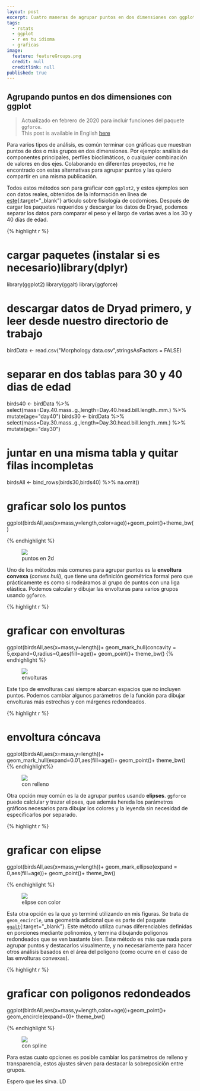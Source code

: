 ```yaml
---
layout: post
excerpt: Cuatro maneras de agrupar puntos en dos dimensiones con ggplot.
tags:
  - rstats
  - ggplot
  - r en tu idioma
  - graficas
image:
  feature: featureGroups.png
  credit: null
  creditlink: null
published: true
---
```

## Agrupando puntos en dos dimensiones con ggplot

> Actualizado en febrero de 2020 para incluir funciones del paquete `ggforce`.  
> This post is available in English [here](http://luisdva.github.io/rstats/Grouping-points/ "Anglais")

Para varios tipos de análisis, es común terminar con gráficas que muestran puntos de dos o más grupos en dos dimensiones. Por ejemplo: análisis de componentes principales, perfiles bioclimáticos, o cualquier combinación de valores en dos ejes. Colaborando en diferentes proyectos, me he encontrado con estas alternativas para agrupar puntos y las quiero compartir en una misma publicación.

Todos estos métodos son para graficar con `ggplot2`, y estos ejemplos son con datos reales, obtenidos de la información en línea de [este](http://www.journals.uchicago.edu/doi/10.1086/688383 "codorniz"){:target="_blank"} artículo sobre fisiología de codornices. Después de cargar los paquetes requeridos y descargar los datos de Dryad, podemos separar los datos para comparar el peso y el largo de varias aves a los 30 y 40 días de edad. 

{% highlight r %}

# cargar paquetes (instalar si es necesario)library(dplyr)
library(ggplot2)
library(ggalt)
library(ggforce)

# descargar datos de Dryad primero, y leer desde nuestro directorio de trabajo
birdData <- read.csv("Morphology data.csv",stringsAsFactors = FALSE)
# separar en dos tablas para 30 y 40 dias de edad
birds40 <- birdData %>% select(mass=Day.40.mass..g.,length=Day.40.head.bill.length..mm.) %>% mutate(age="day40")
birds30 <- birdData %>% select(mass=Day.30.mass..g.,length=Day.30.head.bill.length..mm.) %>% mutate(age="day30")
# juntar en una misma tabla y quitar filas incompletas
birdsAll <- bind_rows(birds30,birds40) %>% na.omit()

# graficar solo los puntos
  ggplot(birdsAll,aes(x=mass,y=length,color=age))+geom_point()+theme_bw()
  
{% endhighlight %}

<figure>
    <a href="/images/pointsonly.png"><img src="/images/pointsonly.png"></a>
        <figcaption>puntos en 2d</figcaption>
</figure>

Uno de los métodos más comunes para agrupar puntos es la **envoltura convexa** (_convex hull_), que tiene una definición geométrica formal pero que prácticamente es como si rodeáramos al grupo de puntos con una liga elástica. Podemos calcular y dibujar las envolturas para varios grupos usando `ggforce`.

{% highlight r %}

# graficar con envolturas
ggplot(birdsAll,aes(x=mass,y=length))+
  geom_mark_hull(concavity = 5,expand=0,radius=0,aes(fill=age))+
  geom_point()+
  theme_bw()
{% endhighlight %}

<figure>
    <a href="/images/chullsimg.png"><img src="/images/chullsimg.png"></a>
        <figcaption>envolturas</figcaption>
</figure>

Este tipo de envolturas casi siempre abarcan espacios que no incluyen puntos. Podemos cambiar algunos parámetros de la función para dibujar envolturas más estrechas y con márgenes redondeados.

{% highlight r %}
# envoltura cóncava
ggplot(birdsAll,aes(x=mass,y=length))+
  geom_mark_hull(expand=0.01,aes(fill=age))+
  geom_point()+
  theme_bw()
{% endhighlight%}

<figure>
    <a href="/images/gghull.png"><img src="/images/gghull.png"></a>
        <figcaption>con relleno</figcaption>
</figure>


Otra opción muy común es la de agrupar puntos usando **elipses**. `ggforce` puede calclular y trazar elipses, que además hereda los parámetros gráficos necesarios para dibujar los colores y la leyenda sin necesidad de especificarlos por separado.

{% highlight r %}
# graficar con elipse
ggplot(birdsAll,aes(x=mass,y=length))+
  geom_mark_ellipse(expand = 0,aes(fill=age))+
  geom_point()+
  theme_bw()
  
{% endhighlight %}

<figure>
    <a href="/images/elips.png"><img src="/images/elips.png"></a>
        <figcaption>elipse con color</figcaption>
</figure>

Esta otra opción es la que yo terminé utilizando en mis figuras. Se trata de  `geom_encircle`, una geometría adicional que es parte del paquete [`ggalt`](https://github.com/hrbrmstr/ggalt){:target="_blank"}. Este método utiliza curvas diferenciables definidas en porciones mediante polinomios, y termina dibujando polígonos redondeados que se ven bastante bien. Este método es más que nada para agrupar puntos y destacarlos visualmente, y no necesariamente para hacer otros análisis basados en el área del polígono (como ocurre en el caso de las envolturas convexas). 

{% highlight r %}
# graficar con poligonos redondeados
  ggplot(birdsAll,aes(x=mass,y=length,color=age))+geom_point()+
  geom_encircle(expand=0)+ theme_bw()

{% endhighlight %}

<figure>
    <a href="/images/encircle.png"><img src="/images/encircle.png"></a>
        <figcaption>con spline</figcaption>
</figure>


Para estas cuato opciones es posible cambiar los parámetros de relleno y transparencia, estos ajustes sirven para destacar la sobreposición entre grupos.

Espero que les sirva.
LD
